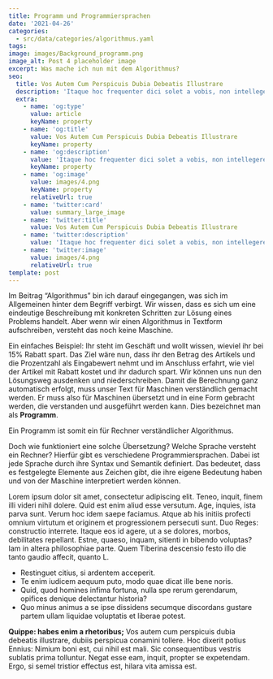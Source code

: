 ```yaml
---
title: Programm und Programmiersprachen
date: '2021-04-26'
categories:
  - src/data/categories/algorithmus.yaml
tags:
image: images/Background_programm.png
image_alt: Post 4 placeholder image
excerpt: Was mache ich nun mit dem Algorithmus?
seo:
  title: Vos Autem Cum Perspicuis Dubia Debeatis Illustrare
  description: 'Itaque hoc frequenter dici solet a vobis, non intellegere nos'
  extra:
    - name: 'og:type'
      value: article
      keyName: property
    - name: 'og:title'
      value: Vos Autem Cum Perspicuis Dubia Debeatis Illustrare
      keyName: property
    - name: 'og:description'
      value: 'Itaque hoc frequenter dici solet a vobis, non intellegere nos'
      keyName: property
    - name: 'og:image'
      value: images/4.png
      keyName: property
      relativeUrl: true
    - name: 'twitter:card'
      value: summary_large_image
    - name: 'twitter:title'
      value: Vos Autem Cum Perspicuis Dubia Debeatis Illustrare
    - name: 'twitter:description'
      value: 'Itaque hoc frequenter dici solet a vobis, non intellegere nos'
    - name: 'twitter:image'
      value: images/4.png
      relativeUrl: true
template: post
---
```


Im Beitrag “Algorithmus” bin ich darauf eingegangen, was sich im Allgemeinen hinter dem Begriff verbirgt. Wir wissen, dass es sich um eine eindeutige Beschreibung mit konkreten Schritten zur Lösung eines Problems handelt.
Aber wenn wir einen Algorithmus in Textform aufschreiben, versteht das noch keine Maschine. 

Ein einfaches Beispiel: Ihr steht im Geschäft und wollt wissen, wieviel ihr bei 15% Rabatt spart. Das Ziel wäre nun, dass ihr den Betrag des Artikels und die Prozentzahl als Eingabewert nehmt und im Anschluss erfahrt, wie viel der Artikel mit Rabatt kostet und ihr dadurch spart.
Wir können uns nun den Lösungsweg ausdenken und niederschreiben. Damit die Berechnung ganz automatisch erfolgt, muss unser Text für Maschinen verständlich gemacht werden. Er muss also für Maschinen übersetzt und in eine Form gebracht werden, die verstanden und ausgeführt werden kann. Dies bezeichnet man als **Programm**. 

Ein Programm ist somit ein für Rechner verständlicher Algorithmus.

Doch wie funktioniert eine solche Übersetzung? Welche Sprache versteht ein Rechner?
Hierfür gibt es verschiedene Programmiersprachen. Dabei ist jede Sprache durch ihre Syntax und Semantik definiert. Das bedeutet, dass es festgelegte Elemente aus Zeichen gibt, die ihre eigene Bedeutung haben und von der Maschine interpretiert werden können. 

Lorem ipsum dolor sit amet, consectetur adipiscing elit. Teneo, inquit, finem illi videri nihil dolere. Quid est enim aliud esse versutum. Age, inquies, ista parva sunt. Verum hoc idem saepe faciamus. Atque ab his initiis profecti omnium virtutum et originem et progressionem persecuti sunt. Duo Reges: constructio interrete. Itaque eos id agere, ut a se dolores, morbos, debilitates repellant. Estne, quaeso, inquam, sitienti in bibendo voluptas? Iam in altera philosophiae parte. Quem Tiberina descensio festo illo die tanto gaudio affecit, quanto L.

- Restinguet citius, si ardentem acceperit.
- Te enim iudicem aequum puto, modo quae dicat ille bene noris.
- Quid, quod homines infima fortuna, nulla spe rerum gerendarum, opifices denique delectantur historia?
- Quo minus animus a se ipse dissidens secumque discordans gustare partem ullam liquidae voluptatis et liberae potest.

**Quippe: habes enim a rhetoribus;** Vos autem cum perspicuis dubia debeatis illustrare, dubiis perspicua conamini tollere. Hoc dixerit potius Ennius: Nimium boni est, cui nihil est mali. Sic consequentibus vestris sublatis prima tolluntur. Negat esse eam, inquit, propter se expetendam. Ergo, si semel tristior effectus est, hilara vita amissa est.
